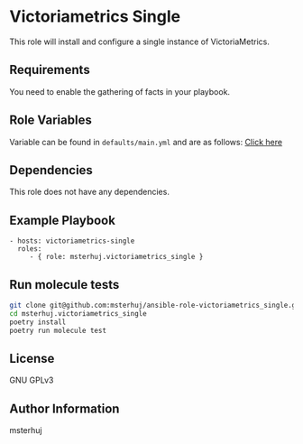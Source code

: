 Victoriametrics Single
=========

This role will install and configure a single instance of VictoriaMetrics.

Requirements
------------

You need to enable the gathering of facts in your playbook.

Role Variables
--------------

Variable can be found in `defaults/main.yml` and are as follows: [Click here](defaults/main.yml)


Dependencies
------------

This role does not have any dependencies.

Example Playbook
----------------

    - hosts: victoriametrics-single
      roles:
         - { role: msterhuj.victoriametrics_single }

Run molecule tests
------------------

```bash
git clone git@github.com:msterhuj/ansible-role-victoriametrics_single.git -b master msterhuj.victoriametrics_single
cd msterhuj.victoriametrics_single
poetry install
poetry run molecule test
```

License
-------

GNU GPLv3

Author Information
------------------

msterhuj
